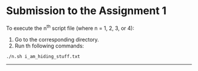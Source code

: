 # Submission to the Assignment 1 

To execute the n<sup>th</sup> script file (where n = 1, 2, 3,  or 4):
1. Go to the corresponding directory.
2. Run th following commands:

``` sh
./n.sh i_am_hiding_stuff.txt
```

---
